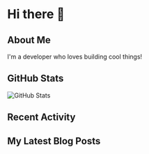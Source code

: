# Hi there 👋

## About Me
I'm a developer who loves building cool things!

## GitHub Stats
![GitHub Stats](https://github-readme-stats.vercel.app/api?username=roshasjohnson&show_icons=true&theme=radical)

## Recent Activity
<!-- RECENT_ACTIVITY:START -->
<!-- RECENT_ACTIVITY:END -->

## My Latest Blog Posts
<!-- BLOG-POSTS:START -->
<!-- BLOG-POSTS:END -->
